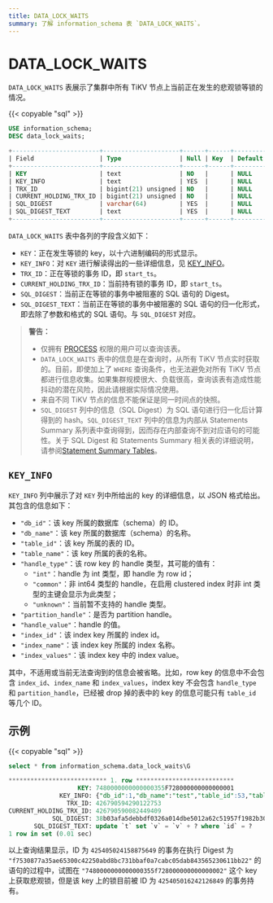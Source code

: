 ```yaml
---
title: DATA_LOCK_WAITS
summary: 了解 information_schema 表 `DATA_LOCK_WAITS`。
---
```


# DATA_LOCK_WAITS

`DATA_LOCK_WAITS` 表展示了集群中所有 TiKV 节点上当前正在发生的悲观锁等锁的情况。

{{< copyable "sql" >}}

```sql
USE information_schema;
DESC data_lock_waits;
```

```sql
+------------------------+---------------------+------+------+---------+-------+
| Field                  | Type                | Null | Key  | Default | Extra |
+------------------------+---------------------+------+------+---------+-------+
| KEY                    | text                | NO   |      | NULL    |       |
| KEY_INFO               | text                | YES  |      | NULL    |       |
| TRX_ID                 | bigint(21) unsigned | NO   |      | NULL    |       |
| CURRENT_HOLDING_TRX_ID | bigint(21) unsigned | NO   |      | NULL    |       |
| SQL_DIGEST             | varchar(64)         | YES  |      | NULL    |       |
| SQL_DIGEST_TEXT        | text                | YES  |      | NULL    |       |
+------------------------+---------------------+------+------+---------+-------+
```

`DATA_LOCK_WAITS` 表中各列的字段含义如下：

* `KEY`：正在发生等锁的 key，以十六进制编码的形式显示。
* `KEY_INFO`：对 `KEY` 进行解读得出的一些详细信息，见 [KEY_INFO](#key_info)。
* `TRX_ID`：正在等锁的事务 ID，即 `start_ts`。
* `CURRENT_HOLDING_TRX_ID`：当前持有锁的事务 ID，即 `start_ts`。
* `SQL_DIGEST`：当前正在等锁的事务中被阻塞的 SQL 语句的 Digest。
* `SQL_DIGEST_TEXT`：当前正在等锁的事务中被阻塞的 SQL 语句的归一化形式，即去除了参数和格式的 SQL 语句。与 `SQL_DIGEST` 对应。

> **警告：**
>
> * 仅拥有 [PROCESS](https://dev.mysql.com/doc/refman/8.0/en/privileges-provided.html#priv_process) 权限的用户可以查询该表。
> * `DATA_LOCK_WAITS` 表中的信息是在查询时，从所有 TiKV 节点实时获取的。目前，即使加上了 `WHERE` 查询条件，也无法避免对所有 TiKV 节点都进行信息收集。如果集群规模很大、负载很高，查询该表有造成性能抖动的潜在风险，因此请根据实际情况使用。
> * 来自不同 TiKV 节点的信息不能保证是同一时间点的快照。
> * `SQL_DIGEST` 列中的信息（SQL Digest）为 SQL 语句进行归一化后计算得到的 hash。`SQL_DIGEST_TEXT` 列中的信息为内部从 Statements Summary 系列表中查询得到，因而存在内部查询不到对应语句的可能性。关于 SQL Digest 和 Statements Summary 相关表的详细说明，请参阅[Statement Summary Tables](/statement-summary-tables.md)。

## `KEY_INFO`

`KEY_INFO` 列中展示了对 `KEY` 列中所给出的 key 的详细信息，以 JSON 格式给出。其包含的信息如下：

* `"db_id"`：该 key 所属的数据库（schema）的 ID。
* `"db_name"`：该 key 所属的数据库（schema）的名称。
* `"table_id"`：该 key 所属的表的 ID。
* `"table_name"`：该 key 所属的表的名称。
* `"handle_type"`：该 row key 的 handle 类型，其可能的值有：
  * `"int"`：handle 为 int 类型，即 handle 为 row id；
  * `"common"`：非 int64 类型的 handle，在启用 clustered index 时非 int 类型的主键会显示为此类型；
  * `"unknown"`：当前暂不支持的 handle 类型。
* `"partition_handle"`：是否为 partition handle。
* `"handle_value"`：handle 的值。
* `"index_id"`：该 index key 所属的 index id。
* `"index_name"`：该 index key 所属的 index 名称。
* `"index_values"`：该 index key 中的 index value。

其中，不适用或当前无法查询到的信息会被省略。比如，row key 的信息中不会包含 `index_id`、`index_name` 和 `index_values`，index key 不会包含 `handle_type` 和 `partition_handle`，已经被 drop 掉的表中的 key 的信息可能只有 `table_id` 等几个 ID。

## 示例

{{< copyable "sql" >}}

```sql
select * from information_schema.data_lock_waits\G
```

```sql
*************************** 1. row ***************************
                   KEY: 7480000000000000355F728000000000000001
              KEY_INFO: {"db_id":1,"db_name":"test","table_id":53,"table_name":"t","handle_type":"int","handle_value":"1"}
                TRX_ID: 426790594290122753
CURRENT_HOLDING_TRX_ID: 426790590082449409
            SQL_DIGEST: 38b03afa5debbdf0326a014dbe5012a62c51957f1982b3093e748460f8b00821
       SQL_DIGEST_TEXT: update `t` set `v` = `v` + ? where `id` = ?
1 row in set (0.01 sec)
```

以上查询结果显示，ID 为 `425405024158875649` 的事务在执行 Digest 为 `"f7530877a35ae65300c42250abd8bc731bbaf0a7cabc05dab843565230611bb22"` 的语句的过程中，试图在 `"7480000000000000355f728000000000000002"` 这个 key 上获取悲观锁，但是该 key 上的锁目前被 ID 为 `425405016242126849` 的事务持有。
